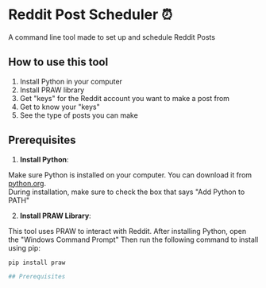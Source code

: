 # Reddit Post Scheduler ⏰
A command line tool made to set up and schedule Reddit Posts 

How to use this tool
--------------------

1) Install Python in your computer
2) Install PRAW library 
1) Get "keys" for the Reddit account you want to make a post from
2) Get to know your "keys" 
3) See the type of posts you can make



## Prerequisites

1. **Install Python**:

Make sure Python is installed on your computer. You can download it from [python.org](https://www.python.org/downloads/).<br>
During installation, make sure to check the box that says "Add Python to PATH"

2. **Install PRAW Library**: 

This tool uses PRAW to interact with Reddit. After installing Python, open the "Windows Command Prompt"
Then run the following  command to install using pip:

   ```bash
   pip install praw

## Prerequisites
